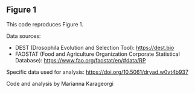 ## Figure 1

This code reproduces Figure 1.

Data sources:
- DEST (Drosophila Evolution and Selection Tool): https://dest.bio
- FAOSTAT (Food and Agriculture Organization Corporate Statistical Database): https://www.fao.org/faostat/en/#data/RP

Specific data used for analysis: https://doi.org/10.5061/dryad.w0vt4b937

Code and analysis by Marianna Karageorgi
